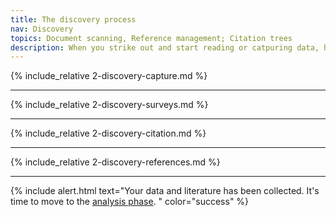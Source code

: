 ```yaml
---
title: The discovery process
nav: Discovery
topics: Document scanning, Reference management; Citation trees
description: When you strike out and start reading or catpuring data, how will you make sure that everything you're doing is captured? How will you make sure that you've found all the papers you should be looking for? 
---
```


{% include_relative 2-discovery-capture.md %}

___

{% include_relative 2-discovery-surveys.md %}

___

{% include_relative 2-discovery-citation.md %}

___

{% include_relative 2-discovery-references.md %}

___



{% include alert.html text="Your data and literature has been collected. It's time to move to the [analysis phase](3-analysis.md). " color="success" %}